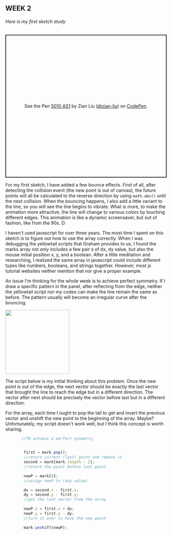 ## WEEK 2

###### Here is my first sketch study
<p class="codepen" data-height="446" data-theme-id="dark" data-default-tab="js,result" data-user="zian-liu" data-slug-hash="OJNEXKg" data-preview="true" style="height: 446px; box-sizing: border-box; display: flex; align-items: center; justify-content: center; border: 2px solid; margin: 1em 0; padding: 1em;" data-pen-title="5010 AS1">
  <span>See the Pen <a href="https://codepen.io/zian-liu/pen/OJNEXKg">
  5010 AS1</a> by Zian Liu (<a href="https://codepen.io/zian-liu">@zian-liu</a>)
  on <a href="https://codepen.io">CodePen</a>.</span>
</p>
<script async src="https://static.codepen.io/assets/embed/ei.js"></script>

For my first sketch, I have added a few bounce effects. First of all, after detecting the collision event (the new point is out of canvas), the future points will all be calculated to the reverse direction by using `math.abs()` until the next collision. When the bouncing happens, I also add a little variant to the line, so you will see the line begins to vibrate. What is more, to make the animation more attractive, the line will change to various colors by touching different edges. This animation is like a dynamic screensaver, but out of fashion, like from the 90s. D:

I haven't used javascript for over three years. The most time I spent on this sketch is to figure out how to use the array correctly. When I was debugging the yellowtail scripts that Graham provides to us, I found the marks array not only includes a few pair s of dx, dy value, but also the mouse initial position x, y, and a boolean. After a little meditation and researching, I realized the same array in javascript could include different types like numbers, booleans, and strings together. However, most js tutorial websites neither mention that nor give a proper example.


An issue I'm thinking for the whole week is to achieve perfect symmetry. If I draw a specific pattern in the panel, after reflecting from the edge, neither the yellowtail script nor my codes can make the line remain the same as before. The pattern usually will become an irregular curve after the bouncing.


<img src="https://lh3.googleusercontent.com/pw/ACtC-3d6G_Tevzi12wrrPobva75ibK50ck8V9aGKRObVyzTrQ39CYxHZ3xsOpRx2tL9iQzIeM8hdR8_Ap1CaIGdNEJ9L_w2V-fJVAW17qaWbflhN9VcJXoZyDFSmrZufCKnz9ODfB23507lgx5eDdksH7827=w988-h969-no?authuser=0" width="200">

The script below is my initial thinking about this problem. Once the new point is out of the edge, the next vector should be exactly the last vector that brought the line to reach the edge but in a different direction. The vector after next should be precisely the vector before last but in a different direction. 

For the array, each time I ought to pop the tail to get and invert the previous vector and unshift the new point to the beginning of the array. Maybe?
Unfortunately, my script doesn't work well, but I think this concept is worth sharing.

```javascript
       //TO achieve a perfect sysmetry,

        
        first = mark.pop();
        //return current (last) point and remove it
        second = mark[mark.length - 2];
        //return the point before last point

        newP = mark[0];
        //assign newP to (any value)

        dx = second.x - first.x;
        dy = second.y - first.y;
        //get the last vector from the array

        newP.x = first.x + dx;
        newP.y = first.y - dy;        
        //turn it over to have the new point

        mark.unshift(newP);
```

